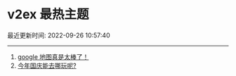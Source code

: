 # v2ex 最热主题

最近更新时间: 2022-09-26 10:57:40

--- 
1. [google 地图真是太棒了！](https://www.v2ex.com/t/882903) 
2. [今年国庆能去哪玩呢?](https://www.v2ex.com/t/882929) 
